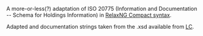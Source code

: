 A more-or-less(?) adaptation of ISO 20775 (Information and Documentation -- Schema for Holdings Information) in [RelaxNG Compact syntax](http://www.relaxng.org/compact-tutorial-20030326.html).

Adapted and documentation strings taken from the .xsd available from [LC](https://www.loc.gov/standards/iso20775/).
